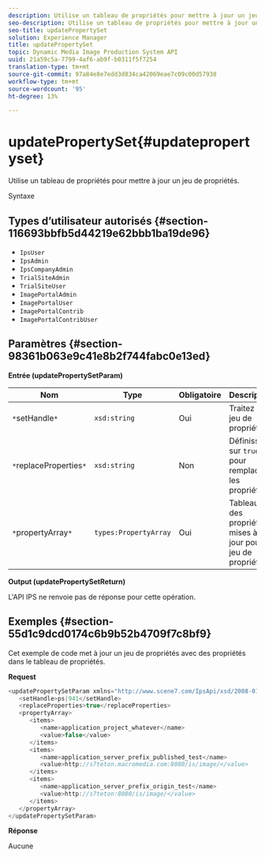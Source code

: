 ```yaml
---
description: Utilise un tableau de propriétés pour mettre à jour un jeu de propriétés.
seo-description: Utilise un tableau de propriétés pour mettre à jour un jeu de propriétés.
seo-title: updatePropertySet
solution: Experience Manager
title: updatePropertySet
topic: Dynamic Media Image Production System API
uuid: 21a59c5a-7799-4af6-ab9f-b0311f5f7254
translation-type: tm+mt
source-git-commit: 97a84e8e7edd3d834ca42069eae7c09c00d57938
workflow-type: tm+mt
source-wordcount: '95'
ht-degree: 13%

---
```



# updatePropertySet{#updatepropertyset}

Utilise un tableau de propriétés pour mettre à jour un jeu de propriétés.

Syntaxe

## Types d’utilisateur autorisés {#section-116693bbfb5d44219e62bbb1ba19de96}

* `IpsUser`
* `IpsAdmin`
* `IpsCompanyAdmin`
* `TrialSiteAdmin`
* `TrialSiteUser`
* `ImagePortalAdmin`
* `ImagePortalUser`
* `ImagePortalContrib`
* `ImagePortalContribUser`

## Paramètres {#section-98361b063e9c41e8b2f744fabc0e13ed}

**Entrée (updatePropertySetParam)**

| Nom | Type | Obligatoire | Description |
|---|---|---|---|
| `*`setHandle`*` | `xsd:string` | Oui | Traitez le jeu de propriétés. |
| `*`replaceProperties`*` | `xsd:string` | Non | Définissez sur `true` pour remplacer les propriétés. |
| `*`propertyArray`*` | `types:PropertyArray` | Oui | Tableau des propriétés mises à jour pour le jeu de propriétés. |

**Output (updatePropertySetReturn)**

L&#39;API IPS ne renvoie pas de réponse pour cette opération.

## Exemples {#section-55d1c9dcd0174c6b9b52b4709f7c8bf9}

Cet exemple de code met à jour un jeu de propriétés avec des propriétés dans le tableau de propriétés.

**Request**

```java
<updatePropertySetParam xmlns="http://www.scene7.com/IpsApi/xsd/2008-01-15">
   <setHandle>ps|941</setHandle>
   <replaceProperties>true</replaceProperties>
   <propertyArray>
      <items>
         <name>application_project_whatever</name>
         <value>false</value>
      </items>
      <items>
         <name>application_server_prefix_published_test</name>
         <value>http://s7teton.macromedia.com:8080/is/image/</value>
      </items>
      <items>
         <name>application_server_prefix_origin_test</name>
         <value>http://s7teton:8080/is/image/</value>
      </items>
   </propertyArray>
</updatePropertySetParam>
```

**Réponse**

Aucune
